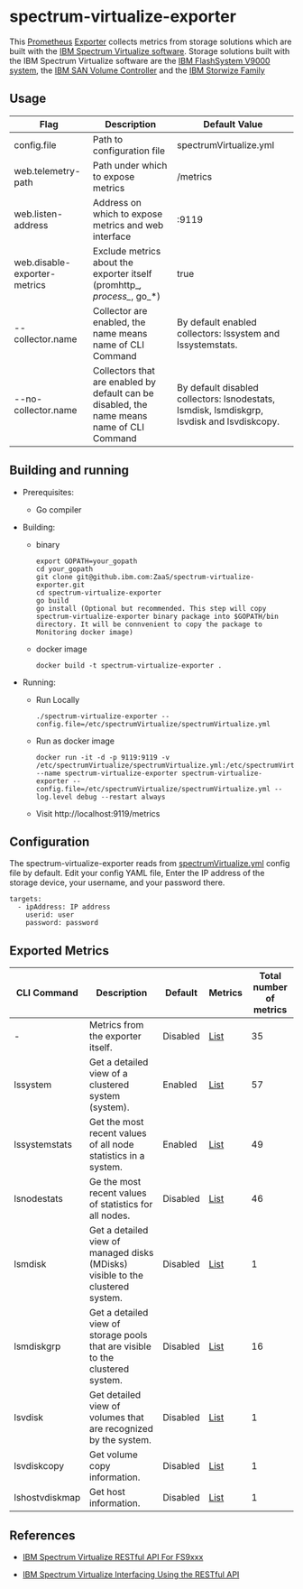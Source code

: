# spectrum-virtualize-exporter

This [Prometheus](https://prometheus.io) [Exporter](https://prometheus.io/docs/instrumenting/exporters)
collects metrics from storage solutions which are built with the
 [IBM Spectrum Virtualize software](https://www.ibm.com/support/home/product/10000647/IBM_Spectrum_Virtualize_software).
Storage solutions built with the IBM Spectrum Virtualize software are the
[IBM FlashSystem V9000 system](https://www.ibm.com/support/knowledgecenter/STKMQV_8.2.1/com.ibm.storage.vflashsystem9000.8.2.1.doc/svc_svcovr_1bcfiq.html),
the [IBM SAN Volume Controller](https://www.ibm.com/us-en/marketplace/san-volume-controller) and
 the [IBM Storwize Family](https://www.ibm.com/it-infrastructure/storage/storwize<Paste>)

## Usage

| Flag | Description | Default Value | 
| --- | --- | --- |
| config.file | Path to configuration file | spectrumVirtualize.yml |
| web.telemetry-path | Path under which to expose metrics | /metrics |
| web.listen-address | Address on which to expose metrics and web interface | :9119 |
| web.disable-exporter-metrics | Exclude metrics about the exporter itself (promhttp_*, process_*, go_*) | true |
| --collector.name | Collector are enabled, the name means name of CLI Command | By default enabled collectors: lssystem and lssystemstats. |
| --no-collector.name | Collectors that are enabled by default can be disabled, the name means name of CLI Command | By default disabled collectors: lsnodestats, lsmdisk, lsmdiskgrp, lsvdisk and lsvdiskcopy. |

## Building and running

* Prerequisites:
  * Go compiler

* Building:
  
  * binary
    ```
    export GOPATH=your_gopath
    cd your_gopath
    git clone git@github.ibm.com:ZaaS/spectrum-virtualize-exporter.git
    cd spectrum-virtualize-exporter
    go build
    go install (Optional but recommended. This step will copy spectrum-virtualize-exporter binary package into $GOPATH/bin directory. It will be connvenient to copy the package to Monitoring docker image)
    ```
  * docker image
    ```
    docker build -t spectrum-virtualize-exporter .
    ```

* Running:
  * Run Locally
    ```
    ./spectrum-virtualize-exporter --config.file=/etc/spectrumVirtualize/spectrumVirtualize.yml
    ```

  * Run as docker image
    ```
    docker run -it -d -p 9119:9119 -v /etc/spectrumVirtualize/spectrumVirtualize.yml:/etc/spectrumVirtualize/spectrumVirtualize.yml --name spectrum-virtualize-exporter spectrum-virtualize-exporter --config.file=/etc/spectrumVirtualize/spectrumVirtualize.yml --log.level debug --restart always
    ```

  * Visit http://localhost:9119/metrics

## Configuration

The spectrum-virtualize-exporter reads from [spectrumVirtualize.yml](spectrumVirtualize.yml) config file by default. Edit your config YAML file, Enter the IP address of the storage device, your username, and your password there. 
```
targets:
  - ipAddress: IP address
    userid: user
    password: password
```

## Exported Metrics

| CLI Command | Description | Default | Metrics | Total number of metrics |
| --- | --- | --- | --- | --- |
| - | Metrics from the exporter itself. | Disabled | [List](docs/exporter_metrics.md) | 35 |
| lssystem | Get a detailed view of a clustered system (system). | Enabled | [List](docs/lssystem_metrics.md) | 57 |
| lssystemstats | Get the most recent values of all node statistics in a system. | Enabled | [List](docs/lssystemstats_metrics.md) | 49 |
| lsnodestats | Ge the most recent values of statistics for all nodes. | Disabled | [List](docs/lsnodestats_metrics.md)| 46 |
| lsmdisk | Get a detailed view of managed disks (MDisks) visible to the clustered system. | Disabled | [List](docs/lsmdisk_metrics.md) | 1 |
| lsmdiskgrp | Get a detailed view of storage pools that are visible to the clustered system. | Disabled | [List](docs/lsmdiskgrp_metrics.md) | 16 |
| lsvdisk | Get detailed view of volumes that are recognized by the system. | Disabled | [List](docs/lsvdisk_metrics.md) | 1 |
| lsvdiskcopy | Get volume copy information. | Disabled | [List](docs/lsvdiskcopy_metrics.md) | 1 |
| lshostvdiskmap | Get host information. | Disabled | [List](docs/lshostvdiskmap_metrics.md) | 1 |

## References

* [IBM Spectrum Virtualize RESTful API For FS9xxx](https://www.ibm.com/support/knowledgecenter/en/STSLR9_8.2.0/com.ibm.fs9100_820.doc/rest_api_overview.html)

* [IBM Spectrum Virtualize Interfacing Using the RESTful API](https://www.ibm.com/support/knowledgecenter/STVLF4_8.1.3/spectrum.virtualize.813.doc/Spectrum_Virtualize_API_8.1.3.pdf)
